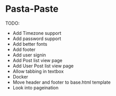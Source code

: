 # Pasta-Paste
TODO:
* Add Timezone support
* Add password support
* Add better fonts
* Add footer
* Add user signin
* Add Post list view page
* Add User Post list view page
* Allow tabbing in textbox
* Docker
* Move header and footer to base.html template
* Look into pageination